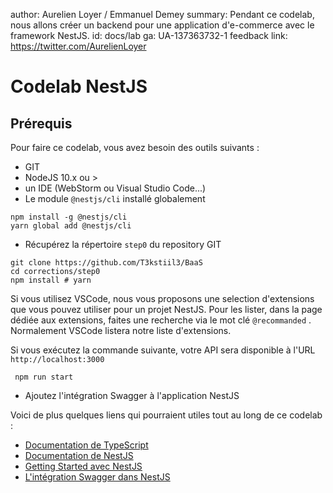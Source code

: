 author: Aurelien Loyer / Emmanuel Demey
summary: Pendant ce codelab, nous allons créer un backend pour une application d'e-commerce avec le framework NestJS.
id: docs/lab
ga: UA-137363732-1
feedback link: https://twitter.com/AurelienLoyer

# Codelab NestJS

## Prérequis

Pour faire ce codelab, vous avez besoin des outils suivants :

- GIT
- NodeJS 10.x ou >
- un IDE (WebStorm ou Visual Studio Code...)
- Le module `@nestjs/cli` installé globalement

```shell
npm install -g @nestjs/cli
yarn global add @nestjs/cli
```

- Récupérez la répertoire `step0` du repository GIT

```shell
git clone https://github.com/T3kstiil3/BaaS
cd corrections/step0
npm install # yarn
```

Si vous utilisez VSCode, nous vous proposons une selection d'extensions que vous pouvez utiliser pour un projet NestJS. Pour les lister, dans la page dédiée aux extensions, faites une recherche via le mot clé `@recommanded` . Normalement VSCode listera notre liste d'extensions.

Si vous exécutez la commande suivante, votre API sera disponible à l'URL `http://localhost:3000`

```shell
 npm run start
 ```
 
- Ajoutez l'intégration Swagger à l'application NestJS
 
Voici de plus quelques liens qui pourraient utiles tout au long de ce codelab :

- [Documentation de TypeScript](https://www.typescriptlang.org/)
- [Documentation de NestJS](https://docs.nestjs.com)
- [Getting Started avec NestJS](https://docs.nestjs.com/first-steps)
- [L'intégration Swagger dans NestJS](https://docs.nestjs.com/recipes/swagger)

